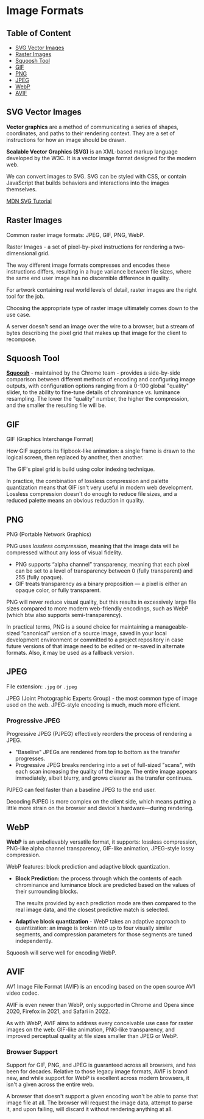 # Image Formats

## Table of Content

- [SVG Vector Images](#svg-vector-images)
- [Raster Images](#raster-images)
- [Squoosh Tool](#squoosh-tool)
- [GIF](#gif)
- [PNG](#png)
- [JPEG](#jpeg)
- [WebP](#webp)
- [AVIF](#avif)

## SVG Vector Images

**Vector graphics** are a method of communicating a series of shapes, coordinates, and paths to their rendering context. They are a set of instructions for how an image should be drawn.

**Scalable Vector Graphics (SVG)** is an XML-based markup language developed by the W3C. It is a vector image format designed for the modern web.

We can convert images to SVG. SVG can be styled with CSS, or contain JavaScript that builds behaviors and interactions into the images themselves.

[MDN SVG Tutorial](https://developer.mozilla.org/docs/Web/SVG/Tutorial/Introduction)

## Raster Images

Common raster image formats: JPEG, GIF, PNG, WebP.

Raster Images - a set of pixel-by-pixel instructions for rendering a two-dimensional grid.

The way different image formats compresses and encodes these instructions differs, resulting in a huge variance between file sizes, where the same end user image has no discernible difference in quality.

For artwork containing real world levels of detail, raster images are the right tool for the job.

Choosing the appropriate type of raster image ultimately comes down to the use case.

A server doesn't send an image over the wire to a browser, but a stream of bytes describing the pixel grid that makes up that image for the client to recompose.

## Squoosh Tool

[**Squoosh**](https://squoosh.app/) - maintained by the Chrome team - provides a side-by-side comparison between different methods of encoding and configuring image outputs, with configuration options ranging from a 0-100 global "quality" slider, to the ability to fine-tune details of chrominance vs. luminance resampling. The lower the "quality" number, the higher the compression, and the smaller the resulting file will be.

## GIF

GIF (Graphics Interchange Format)

How GIF supports its flipbook-like animation: a single frame is drawn to the logical screen, then replaced by another, then another.

The GIF's pixel grid is build using color indexing technique.

In practice, the combination of lossless compression and palette quantization means that GIF isn't very useful in modern web development. Lossless compression doesn't do enough to reduce file sizes, and a reduced palette means an obvious reduction in quality.

## PNG

PNG (Portable Network Graphics)

PNG uses _lossless compression_, meaning that the image data will be compressed without any loss of visual fidelity.

- PNG supports “alpha channel” transparency, meaning that each pixel can be set to a level of transparency between 0 (fully transparent) and 255 (fully opaque).
- GIF treats transparency as a binary proposition — a pixel is either an opaque color, or fully transparent.

PNG will never reduce visual quality, but this results in excessively large file sizes compared to more modern web-friendly encodings, such as WebP (which btw also supports semi-transparency).

In practical terms, PNG is a sound choice for maintaining a manageable-sized “canonical” version of a source image, saved in your local development environment or committed to a project repository in case future versions of that image need to be edited or re-saved in alternate formats. Also, it may be used as a fallback version.

## JPEG

File extension: `.jpg` or `.jpeg`

JPEG (Joint Photographic Experts Group) - the most common type of image used on the web. JPEG-style encoding is much, much more efficient.

### Progressive JPEG

Progressive JPEG (PJPEG) effectively reorders the process of rendering a JPEG.

- "Baseline" JPEGs are rendered from top to bottom as the transfer progresses.
- Progressive JPEG breaks rendering into a set of full-sized "scans", with each scan increasing the quality of the image. The entire image appears immediately, albeit blurry, and grows clearer as the transfer continues.

PJPEG can feel faster than a baseline JPEG to the end user.

Decoding PJPEG is more complex on the client side, which means putting a little more strain on the browser and device's hardware—during rendering.

## WebP

**WebP** is an unbelievably versatile format, it supports: lossless compression, PNG-like alpha channel transparency, GIF-like animation, JPEG-style lossy compression.

WebP features: block prediction and adaptive block quantization.

- **Block Prediction:** the process through which the contents of each chrominance and luminance block are predicted based on the values of their surrounding blocks.

  The results provided by each prediction mode are then compared to the real image data, and the closest predictive match is selected.

- **Adaptive block quantization** - WebP takes an adaptive approach to quantization: an image is broken into up to four visually similar segments, and compression parameters for those segments are tuned independently.

Squoosh will serve well for encoding WebP.

## AVIF

AV1 Image File Format (AVIF) is an encoding based on the open source AV1 video codec.

AVIF is even newer than WebP, only supported in Chrome and Opera since 2020, Firefox in 2021, and Safari in 2022.

As with WebP, AVIF aims to address every conceivable use case for raster images on the web: GIF-like animation, PNG-like transparency, and improved perceptual quality at file sizes smaller than JPEG or WebP.

### Browser Support

Support for GIF, PNG, and JPEG is guaranteed across all browsers, and has been for decades. Relative to those legacy image formats, AVIF is brand new, and while support for WebP is excellent across modern browsers, it isn't a given across the entire web.

A browser that doesn't support a given encoding won't be able to parse that image file at all. The browser will request the image data, attempt to parse it, and upon failing, will discard it without rendering anything at all.
